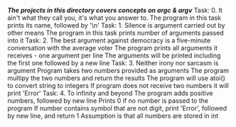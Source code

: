 ***The projects in this directory covers concepts on argc & argv***
Task: 0. It ain't what they call you, it's what you answer to.
	The program in this task prints its name, followed by '\n'
Task: 1. Silence is argument carried out by other means
	The program in this task prints number of arguments passed into it
Task: 2. The best argument against democracy is a five-minute conversation with the average voter
	The program prints all arguments it receives - one argument per line
	The arguments will be printed including the first one followed by a new line
Task: 3. Neither irony nor sarcasm is argument
	Program takes two numbers provided as arguments
	The program multipy the two numbers and return the results
	The program will use atoi() to convert string to integers
	If program does not receive two numbers it will print 'Error'
Task: 4. To infinity and beyond
	The program adds positive numbers, followed by new line
	Prints 0 if no number is passed to the program
	If number contains symbol that are not digit, print 'Error', followed by new line, and return 1
	Assumption is that all numbers are stored in int
